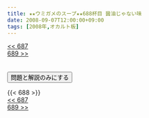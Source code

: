 ```yaml
---
title: ★★ウミガメのスープ★★688杯目 醤油じゃない味
date: 2008-09-07T12:00:00+09:00
tags: [2008年,オカルト板]
---
```

<div class="th_left"><a href="../687"><< 687</a></div>
<div class="th_right"><a href="../689">689 >></a></div>
<br><br>
<script src="../../js/cupsoup.js"></script>
<form>
<input type="button" value="問題と解説のみにする" onClick="toggleCupsoup()">
</form>
{{< 688 >}}
<div class="th_left"><a href="../687"><< 687</a></div>
<div class="th_right"><a href="../689">689 >></a></div>